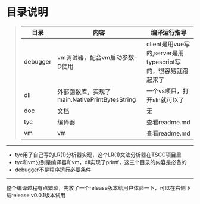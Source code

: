 # 目录说明
> |目录|内容|编译运行指导|
> |-|-|-|
> |debugger|vm调试器，配合vm启动参数-D使用|client是用vue写的,server是用typescript写的，很容易就跑起来了|
> |dll|外部函数库，实现了main.NativePrintBytesString|一个vs项目，打开sln就可以了|
> |doc|文档|无|
> |tyc|编译器|查看readme.md|
> |vm|vm|查看readme.md|
---
+ tyc用了自己写的LR(1)分析器实现，这个LR(1)文法分析器在TSCC项目里
+ tyc和vm分别是编译器和vm，dll实现了printf，这三个目录的内容是必备的
+ debugger不是程序运行必要条件
---
整个编译过程有点繁琐，先放了一个release版本给用户体验一下，可以在右侧下载release v0.0.1版本试用
